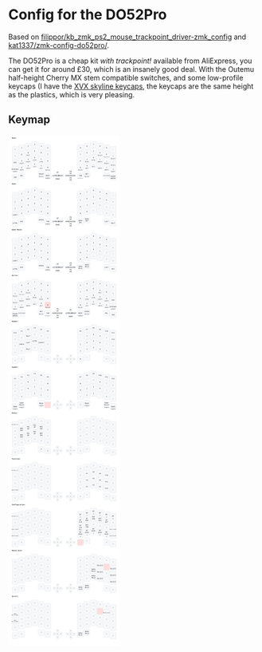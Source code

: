 # Config for the DO52Pro

Based on
[filippor/kb_zmk_ps2_mouse_trackpoint_driver-zmk_config](
https://github.com/filippor/kb_zmk_ps2_mouse_trackpoint_driver-zmk_config) and
[kat1337/zmk-config-do52pro/](https://github.com/kat1337/zmk-config-do52pro/).

The DO52Pro is a cheap kit *with trackpoint!* available from AliExpress, you
can get it for around £30, which is an insanely good deal. With the Outemu
half-height Cherry MX stem compatible switches, and some low-profile keycaps (I
have the [XVX skyline keycaps](
https://www.xvxchannel.com/collections/low-profile-keycaps/products/xvx-skyline-137-key-low-profile-double-shot-keycap-set-8-colors),
the keycaps are the same height as the plastics, which is very pleasing.

## Keymap
![Plot of keymap found in boards/shields/yk_do52pro/yk_do52pro.keymap](keymap-drawer-env/keymap.svg)
